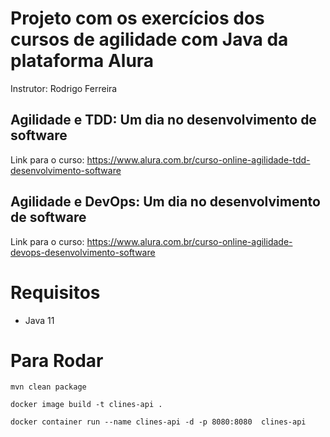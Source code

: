 # Projeto com os exercícios dos cursos de agilidade com Java da plataforma Alura

Instrutor: Rodrigo Ferreira

## Agilidade e TDD: Um dia no desenvolvimento de software

Link para o curso: https://www.alura.com.br/curso-online-agilidade-tdd-desenvolvimento-software

## Agilidade e DevOps: Um dia no desenvolvimento de software

Link para o curso: https://www.alura.com.br/curso-online-agilidade-devops-desenvolvimento-software

# Requisitos

- Java 11

# Para Rodar

```
mvn clean package

docker image build -t clines-api .

docker container run --name clines-api -d -p 8080:8080  clines-api
```
